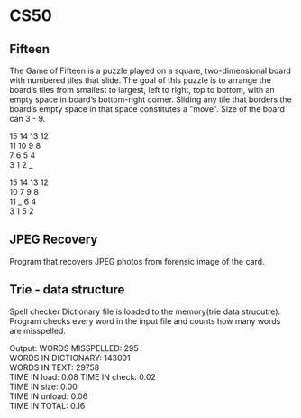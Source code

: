 # CS50

## Fifteen

The Game of Fifteen is a puzzle played on a square, two-dimensional board with numbered tiles that slide. The goal of this puzzle is to arrange the board’s tiles from smallest to largest, left to right, top to bottom, with an empty space in board’s bottom-right corner.
Sliding any tile that borders the board’s empty space in that space constitutes a "move".
Size of the board can 3 - 9.

 15  14  13  12  
 11  10   9   8  
  7   6   5   4  
  3   1   2   _  
  
 15  14  13  12  
 10   7   9   8  
 11   _   6   4  
  3   1   5   2  

## JPEG Recovery
Program that recovers JPEG photos from forensic image of the card.

## Trie - data structure
Spell checker
Dictionary file is loaded to the memory(trie data strucutre).
Program checks every word in the input file and counts how many words are misspelled.

Output:
WORDS MISSPELLED:     295  
WORDS IN DICTIONARY:  143091  
WORDS IN TEXT:        29758   
TIME IN load:         0.08 
TIME IN check:        0.02  
TIME IN size:         0.00  
TIME IN unload:       0.06  
TIME IN TOTAL:        0.16  

